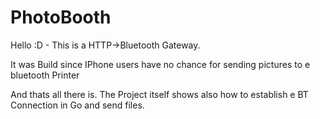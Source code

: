 # PhotoBooth

Hello :D - This is a HTTP->Bluetooth Gateway.

It was Build since IPhone users have no chance for sending pictures to e bluetooth Printer

And thats all there is. The Project itself shows also how to establish e BT Connection in Go and send files.

